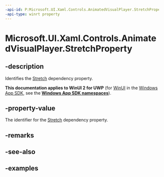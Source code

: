 ```yaml
---
-api-id: P:Microsoft.UI.Xaml.Controls.AnimatedVisualPlayer.StretchProperty
-api-type: winrt property
---
```


<!-- Property syntax.
public DependencyProperty StretchProperty { get; }
-->

# Microsoft.UI.Xaml.Controls.AnimatedVisualPlayer.StretchProperty

## -description

Identifies the [Stretch](animatedvisualplayer_stretch.md) dependency property.

**This documentation applies to WinUI 2 for UWP** (for [WinUI](/windows/apps/winui/winui3/) in the [Windows App SDK](/windows/apps/windows-app-sdk/), see the **[Windows App SDK namespaces](/windows/windows-app-sdk/api/winrt/)**).

## -property-value

The identifier for the [Stretch](animatedvisualplayer_stretch.md) dependency property.

## -remarks

## -see-also

## -examples

